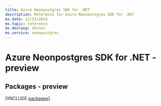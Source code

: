 ```yaml
---
title: Azure Neonpostgres SDK for .NET
description: Reference for Azure Neonpostgres SDK for .NET
ms.date: 12/13/2024
ms.topic: reference
ms.devlang: dotnet
ms.service: neonpostgres
---
```

# Azure Neonpostgres SDK for .NET - preview
## Packages - preview
[!INCLUDE [packages](neonpostgres-index.md)]